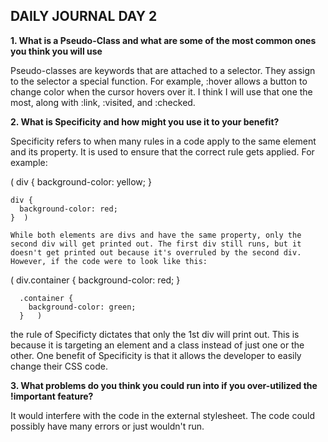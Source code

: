 ## DAILY JOURNAL DAY 2

<b>1. What is a Pseudo-Class and what are some of the most common ones you think you will use</b>

  Pseudo-classes are keywords that are attached to a selector. They assign to the selector a special function. For example, :hover allows a button to change color when the cursor hovers over it. I think I will use that one the most, along with :link, :visited, and :checked. 

<b>2. What is Specificity and how might you use it to your benefit?</b>

  Specificity refers to when many rules in a code apply to the same element and its property. It is used to ensure that the correct rule gets applied. For example:

 (   div {
      background-color: yellow;
    }

    div {
      background-color: red;
    }  )

    While both elements are divs and have the same property, only the second div will get printed out. The first div still runs, but it doesn't get printed out because it's overruled by the second div. However, if the code were to look like this:
    
  (    div.container {
        background-color: red;
      }

      .container {
        background-color: green;
      }   )

    
  the rule of Specificty dictates that only the 1st div will print out. This is because it is targeting an element and a class instead of just one or the other. One benefit of Specificity is that it allows the developer to easily change their CSS code. 

<b>3. What problems do you think you could run into if you over-utilized the !important feature?</b>

  It would interfere with the code in the external stylesheet. The code could possibly have many errors or just wouldn't run. 
